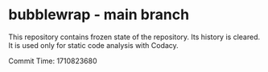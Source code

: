 # bubblewrap - main branch

This repository contains frozen state of the repository.
Its history is cleared. It is used only for static code
analysis with Codacy.

Commit Time: 1710823680